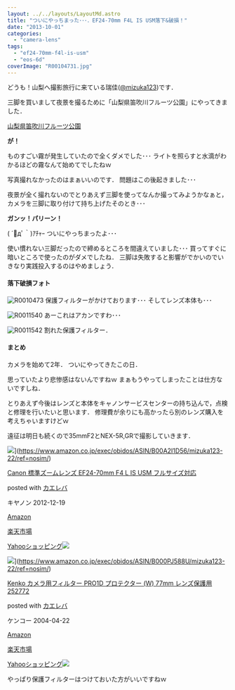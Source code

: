 ```yaml
---
layout: ../../layouts/LayoutMd.astro
title: "ついにやっちまった･･･．EF24-70mm F4L IS USM落下&破損！"
date: "2013-10-01"
categories: 
  - "camera-lens"
tags: 
  - "ef24-70mm-f4l-is-usm"
  - "eos-6d"
coverImage: "R00104731.jpg"
---
```


どうも！山梨へ撮影旅行に来ている瑞佳([@mizuka123](https://twitter.com/mizuka123))です．

三脚を買いまして夜景を撮るために「山梨県笛吹川フルーツ公園」にやってきました．

[山梨県笛吹川フルーツ公園](https://fuefukigawafp.co.jp/)

**が！**

ものすごい霧が発生していたので全くダメでした･･･ ライトを照らすと水滴がわかるほどの霧なんて始めてでしたねｗ

写真撮れなかったのはまぁいいのです． 問題はこの後起きました･･･

夜景が全く撮れないのでとりあえず三脚を使ってなんか撮ってみようかなぁと，カメラを三脚に取り付けて持ち上げたそのとき･･･

**ガンッ！パリーン！**

( ´ﾟдﾟ｀)ｱﾁｬｰ ついにやっちまったよ･･･

使い慣れない三脚だったので締めるところを間違えていました･･･ 買ってすぐに暗いところで使ったのがダメでしたね． 三脚は失敗すると影響がでかいのでいきなり実践投入するのはやめましょう．

#### 落下破損フォト

![R0010473](/archive/images/R00104731.jpg "R0010473.JPG") 保護フィルターがかけております･･･ そしてレンズ本体も･･･

![R0011540](/archive/images/R0011540.jpg "R0011540.jpg") あーこれはアカンですわ･･･

![R0011542](/archive/images/R0011542.jpg "R0011542.JPG") 割れた保護フィルター．

#### まとめ

カメラを始めて2年． ついにやってきたこの日．

思っていたより悲惨感はないんですねｗ まぁもうやってしまったことは仕方ないですしね．

とりあえず今後はレンズと本体をキャノンサービスセンターの持ち込んで，点検と修理を行いたいと思います． 修理費が余りにも高かったら別のレンズ購入を考えちゃいますけどｗ

遠征は明日も続くので35mmF2とNEX-5R,GRで撮影していきます．

![](/archive/images/51tVEim0J-L._SL160_.jpg)](https://www.amazon.co.jp/exec/obidos/ASIN/B00A2I1D56/mizuka123-22/ref=nosim/)

[Canon 標準ズームレンズ EF24-70mm F4 L IS USM フルサイズ対応](https://www.amazon.co.jp/exec/obidos/ASIN/B00A2I1D56/mizuka123-22/ref=nosim/)

posted with [カエレバ](http://kaereba.com)

キヤノン 2012-12-19

[Amazon](http://www.amazon.co.jp/gp/search?keywords=EF24-70mm&__mk_ja_JP=%83J%83%5E%83J%83i&tag=mizuka123-22 "アマゾン")

[楽天市場](http://hb.afl.rakuten.co.jp/hgc/032b53ee.4b34c5ee.0f4a541e.f440145e/?pc=http%3A%2F%2Fsearch.rakuten.co.jp%2Fsearch%2Fmall%2FEF24-70mm%2F-%2Ff.1-p.1-s.1-sf.0-st.A-v.2%3Fx%3D0%26scid%3Daf_ich_link_urltxt%26m%3Dhttp%3A%2F%2Fm.rakuten.co.jp%2F "楽天市場")

[Yahooショッピング![](//ad.jp.ap.valuecommerce.com/servlet/gifbanner?sid=3066752&pid=881990642)](//ck.jp.ap.valuecommerce.com/servlet/referral?sid=3066752&pid=881990642&vc_url=http%3A%2F%2Fshopping.search.yahoo.co.jp%2Fsearch%3FuIv%3Don%26ei%3DUTF-8%26tab_ex%3Dcommerce%26slider%3D0%26va%3DEF24-70mm "Yahooショッピング")

![](/archive/images/31%2BDoqtbr6L._SL160_.jpg)](https://www.amazon.co.jp/exec/obidos/ASIN/B000PJ588U/mizuka123-22/ref=nosim/)

[Kenko カメラ用フィルター PRO1D プロテクター (W) 77mm レンズ保護用 252772](https://www.amazon.co.jp/exec/obidos/ASIN/B000PJ588U/mizuka123-22/ref=nosim/)

posted with [カエレバ](http://kaereba.com)

ケンコー 2004-04-22

[Amazon](http://www.amazon.co.jp/gp/search?keywords=PRO1D&__mk_ja_JP=%83J%83%5E%83J%83i&tag=mizuka123-22 "アマゾン")

[楽天市場](http://hb.afl.rakuten.co.jp/hgc/032b53ee.4b34c5ee.0f4a541e.f440145e/?pc=http%3A%2F%2Fsearch.rakuten.co.jp%2Fsearch%2Fmall%2FPRO1D%2F-%2Ff.1-p.1-s.1-sf.0-st.A-v.2%3Fx%3D0%26scid%3Daf_ich_link_urltxt%26m%3Dhttp%3A%2F%2Fm.rakuten.co.jp%2F "楽天市場")

[Yahooショッピング![](//ad.jp.ap.valuecommerce.com/servlet/gifbanner?sid=3066752&pid=881990642)](//ck.jp.ap.valuecommerce.com/servlet/referral?sid=3066752&pid=881990642&vc_url=http%3A%2F%2Fshopping.search.yahoo.co.jp%2Fsearch%3FuIv%3Don%26ei%3DUTF-8%26tab_ex%3Dcommerce%26slider%3D0%26va%3DPRO1D "Yahooショッピング")

やっぱり保護フィルターはつけておいた方がいいですねｗ
